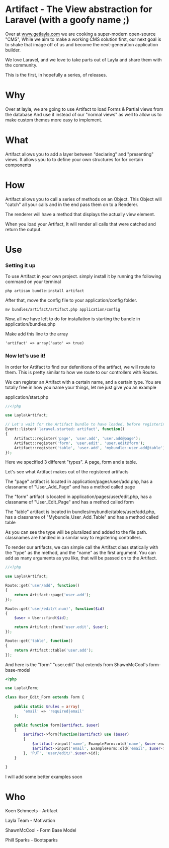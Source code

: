 # Artifact - The View abstraction for Laravel (with a goofy name ;)

Over at www.getlayla.com we are cooking a super-modern open-source "CMS",
While we aim to make a working CMS solution first, our next goal is to
shake that image off of us and become the next-generation application builder.

We love Laravel, and we love to take parts out of Layla and share them with the
community.

This is the first, in hopefully a series, of releases.


# Why

Over at layla, we are going to use Artifact to load Forms & Partial views from the database
And use it instead of our "normal views" as well to allow us to make custom themes more easy to implement.


# What

Artifact allows you to add a layer between "declaring" and "presenting" views.
It allows you to to define your own structures for for certain components


# How

Artifact allows you to call a series of methods on an Object. This Object will "catch" all your calls
and in the end pass them on to a Renderer.

The renderer will have a method that displays the actually view element.

When you load your Artifact, It will render all calls that were catched and return the output.


# Use

### Setting it up

To use Artifact in your own project. simply install it by running the following command on your terminal

```php artisan bundle:install artifact```

After that, move the config file to your application/config folder.

```mv bundles/artifact/artifact.php application/config```

Now, all we have left to do for installation is starting the bundle in application/bundles.php

Make add this line to the array

```'artifact' => array('auto' => true)```

### Now let's use it!

In order for Artifact to find our defenitions of the artifact, we will route to them.
This is pretty similar to how we route to our controllers with Routes.

We can register an Artifact with a certain name, and a certain type.
You are totally free in how you name your things, let me just give you an example

application/start.php

```php
//<?php

use Layla\Artifact;

// Let's wait for the Artifact bundle to have loaded, before registering our defenitions
Event::listen('laravel.started: artifact', function()
{
	Artifact::register('page', 'user.add', 'user.add@page');
	Artifact::register('form', 'user.edit', 'user.edit@form');
	Artifact::register('table', 'user.add', 'mybundle::user.add@table');
});
```

Here we specified 3 different "types". A page, form and a table.

Let's see what Artifact makes out of the registered artifacts

The "page" artifact is located in application/pages/user/add.php, has a classname of "User_Add_Page" and has a method called page

The "form" artifact is located in application/pages/user/edit.php, has a classname of "User_Edit_Page" and has a method called form

The "table" artifact is located in bundles/mybundle/tables/user/add.php, has a classname of "Mybundle_User_Add_Table" and has a method called table

As you can see the type will be pluralized and added to the file path. classnames are handled in a similar way to registering controllers.

To render our artifacts, we can simple call the Artifact class statically with the "type" as the method, and the "name" as the first argument. You can add as many arguments as you like, that will be passed on to the Artifact.


```php
//<?php

use Layla\Artifact;

Route::get('user/add', function()
{
	return Artifact::page('user.add');	
});

Route::get('user/edit/(:num)', function($id)
{
	$user = User::find($id);

	return Artifact::form('user.edit', $user);
});

Route::get('table', function()
{
	return Artifact::table('user.add');
});
```

And here is the "form" "user.edit" that extends from ShawnMcCool's form-base-model


```php
<?php

use Layla\Form;

class User_Edit_Form extends Form {
	
	public static $rules = array(
		'email' => 'required|email'
	);

	public function form($artifact, $user)
	{
		$artifact->form(function($artifact) use ($user)
		{
			$artifact->input('name', ExampleForm::old('name', $user->name));
			$artifact->input('email', ExampleForm::old('email', $user->email));
		}, 'PUT', 'user/edit/'.$user->id);
	}

}
``` 

I will add some better examples soon


# Who

Koen Schmeets	- Artifact

Layla Team		- Motivation

ShawnMcCool		- Form Base Model

Phill Sparks	- Bootsparks